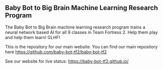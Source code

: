 ## Baby Bot to Big Brain Machine Learning Research Program

The Baby Bot to Big Brain machine learning research program trains a neural network based AI for all 9 classes in Team Fortress 2. Help them play and help them learn! GLHF!

This is the repository for our main website. You can find our main repository here https://github.com/baby-bot-tf2/baby-bot-tf2

See our website for live status: https://baby-bot-tf2.github.io/
